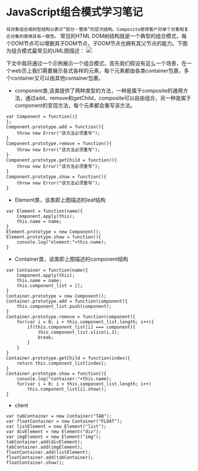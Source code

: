 # JavaScript组合模式学习笔记 #
`
将对象组合成树型结构以表示“部分－整体”的层次结构。Composite使得客户对单个对象和复合对象的使用具有一致性。
`
常见的HTML DOM树结构就是一个典型的组合模式，每个DOM节点可以增删其子DOM节点，子DOM节点也拥有其父节点的能力。下图为组合模式最常见的UML图描述：
![](http://i.imgur.com/LoIO4EM.png)

下文中我将通过一个示例展示一个组合模式，首先我们假设有这么一个场景，在一个web页上我们需要展示各式各样的元素，每个元素都由各类container包裹，多个container又可以由其他container包裹。

- component类,该类提供了两种类型的方法，一种是属于composite的通用方法，通过add，remove和getChild，composite可以自由组合，另一种是属于component的变现方法，每个元素都会重写该方法。
```
var Component = function(){	
};
Component.prototype.add = function(){
	throw new Error("该方法必须重写");
}
Component.prototype.remove = function(){
	throw new Error("该方法必须重写");
}
Component.prototype.getChild = function(){
	throw new Error("该方法必须重写");
}
Component.prototype.show = function(){
	throw new Error("该方法必须重写");
}
```
- Element类，该类即上图描述的leaf结构
```
var Element = function(name){
	Component.apply(this);
	this.name = name;
}
Element.prototype = new Component();
Element.prototype.show = function(){
	console.log("element:"+this.name);
}
```
- Container类，该类即上图描述的component结构
```
var Container = function(name){
	Component.apply(this);
	this.name = name;
	this.component_list = [];
}
Container.prototype = new Component();
Container.prototype.add = function(component){
	this.component_list.push(component);
}
Container.prototype.remove = function(component){
	for(var i = 0; i < this.component_list.length; i++){
		if(this.component_list[i] === component){
			this.component_list.slice(i,1);
			break;
		}
	}
}
Container.prototype.getChild = function(index){
	return this.component_list[index];
}
Container.prototype.show = function(){
	console.log("container:"+this.name);
	for(var i = 0; i < this.component_list.length; i++)
		this.component_list[i].show();
}
```
- client
```
var tabContainer = new Container("TAB");
var floatContainer = new Container("FLOAT");
var listElement = new Element("list");
var divElement = new Element("div");
var imgElement = new Element("img");
tabContainer.add(divElement);
tabContainer.add(imgElement);
floatContainer.add(listElement);
floatContainer.add(tabContainer);
floatContainer.show();
```